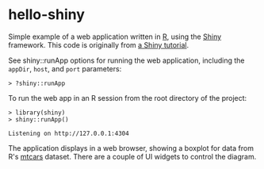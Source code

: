 # hello-shiny

Simple example of a web application written in [R](https://www.r-project.org/), using the [Shiny](https://shiny.rstudio.com/) framework. This code is originally from [a Shiny tutorial](https://shiny.rstudio.com/articles/build.html).

See shiny::runApp options for running the web application, including the `appDir`, `host`, and `port` parameters:

```
> ?shiny::runApp
```

To run the web app in an R session from the root directory of the project:

```
> library(shiny)
> shiny::runApp()

Listening on http://127.0.0.1:4304
```

The application displays in a web browser, showing a boxplot for data from R's [mtcars](http://stat.ethz.ch/R-manual/R-devel/library/datasets/html/mtcars.html) dataset. There are a couple of UI widgets to control the diagram.
